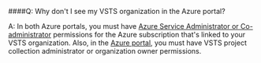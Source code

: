 ####Q:  Why don't I see my VSTS organization in the Azure portal?

A:  In both Azure portals, you must have 
[Azure Service Administrator or Co-administrator](https://docs.microsoft.com/en-us/azure/billing-add-change-azure-subscription-administrator) 
permissions for the Azure subscription that's linked to your VSTS organization. 
Also, in the [Azure portal](https://portal.azure.com), you must have VSTS 
project collection administrator or organization owner permissions.